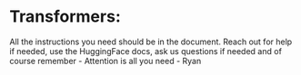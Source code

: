 # Transformers:

All the instructions you need should be in the document. Reach out for help if needed, use the HuggingFace docs, ask us questions if needed and of course remember - Attention is all you need - Ryan
